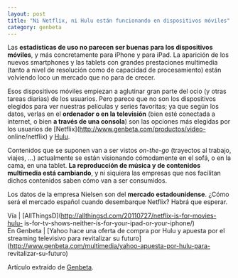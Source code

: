 ```yaml
---
layout: post
title: "Ni Netflix, ni Hulu están funcionando en dispositivos móviles"
category: genbeta
---
```




Las **estadísticas de uso no parecen ser buenas para los dispositivos
móviles**, y más concretamente para iPhone y para iPad. La aparición de los
nuevos smartphones y las tablets con grandes prestaciones multimedia (tanto a
nivel de resolución como de capacidad de procesamiento) están volviendo loco
un mercado que no para de crecer.

Esos dispositivos móviles empiezan a aglutinar gran parte del ocio (y otras
tareas diarias) de los usuarios. Pero parece que no son los dispositivos
elegidos para ver nuestras películas y series favoritas; ya que según los
datos, verlas en el **ordenador o en la televisión** (bien esté conectada a
internet, o bien **a través de una consola**) son las opciones más elegidas
por los usuarios de [Netflix](http://www.genbeta.com/productos/video-
online/netflix) y [Hulu](http://www.genbeta.com/productos/video-online/hulu).

Contenidos que se suponen van a ser vistos _on-the-go_ (trayectos al trabajo,
viajes, ...) actualmente se están visionando cómodamente en el sofá, o en la
cama, en una tablet. **La reproducción de música y de contenidos multimedia
está cambiando**, y ni siquiera las empresas que nos facilitan dichos
contenidos saben cómo van a ser consumidos.

Los datos de la empresa Nielsen son del **mercado estadounidense**. ¿Cómo será
el mercado español cuando desembarque Netflix? Habrá que esperar.

Vía | [AllThingsD](http://allthingsd.com/20110727/netflix-is-for-movies-hulu-
is-for-tv-shows-neither-is-for-your-ipad-or-your-iphone/)  
En Genbeta | [Yahoo hace una oferta de compra por Hulu y apuesta por el
streaming televisivo para revitalizar su
futuro](http://www.genbeta.com/multimedia/yahoo-apuesta-por-hulu-para-
revitalizar-su-futuro)

Artículo extraído de [Genbeta](http://www.genbeta.com).